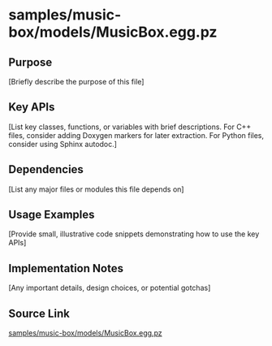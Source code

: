 # samples/music-box/models/MusicBox.egg.pz

## Purpose
[Briefly describe the purpose of this file]

## Key APIs
[List key classes, functions, or variables with brief descriptions.
For C++ files, consider adding Doxygen markers for later extraction.
For Python files, consider using Sphinx autodoc.]

## Dependencies
[List any major files or modules this file depends on]

## Usage Examples
[Provide small, illustrative code snippets demonstrating how to use the key APIs]

## Implementation Notes
[Any important details, design choices, or potential gotchas]

## Source Link
[samples/music-box/models/MusicBox.egg.pz](link_to_source_repository/samples/music-box/models/MusicBox.egg.pz)
